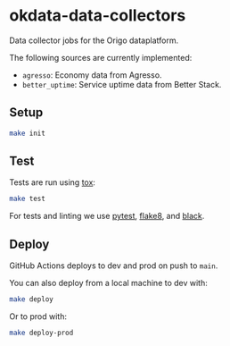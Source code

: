 # okdata-data-collectors

Data collector jobs for the Origo dataplatform.

The following sources are currently implemented:

- `agresso`: Economy data from Agresso.
- `better_uptime`: Service uptime data from Better Stack.

## Setup

```sh
make init
```

## Test

Tests are run using [tox](https://pypi.org/project/tox/):

```sh
make test
```

For tests and linting we use [pytest](https://pypi.org/project/pytest/),
[flake8](https://pypi.org/project/flake8/), and
[black](https://pypi.org/project/black/).

## Deploy

GitHub Actions deploys to dev and prod on push to `main`.

You can also deploy from a local machine to dev with:

```sh
make deploy
```

Or to prod with:

```sh
make deploy-prod
```
